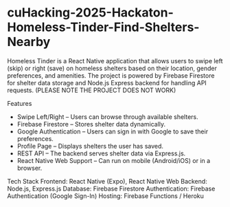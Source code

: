# cuHacking-2025-Hackaton-Homeless-Tinder-Find-Shelters-Nearby
Homeless Tinder is a React Native application that allows users to swipe left (skip) or right (save) on homeless shelters based on their location, gender preferences, and amenities. The project is powered by Firebase Firestore for shelter data storage and Node.js Express backend for handling API requests. (PLEASE NOTE THE PROJECT DOES NOT WORK)

Features
- Swipe Left/Right – Users can browse through available shelters.
- Firebase Firestore – Stores shelter data dynamically.
- Google Authentication – Users can sign in with Google to save their preferences.
- Profile Page – Displays shelters the user has saved.
- REST API – The backend serves shelter data via Express.js.
- React Native Web Support – Can run on mobile (Android/iOS) or in a browser.

Tech Stack
Frontend: React Native (Expo), React Native Web
Backend: Node.js, Express.js
Database: Firebase Firestore
Authentication: Firebase Authentication (Google Sign-In)
Hosting: Firebase Functions / Heroku

